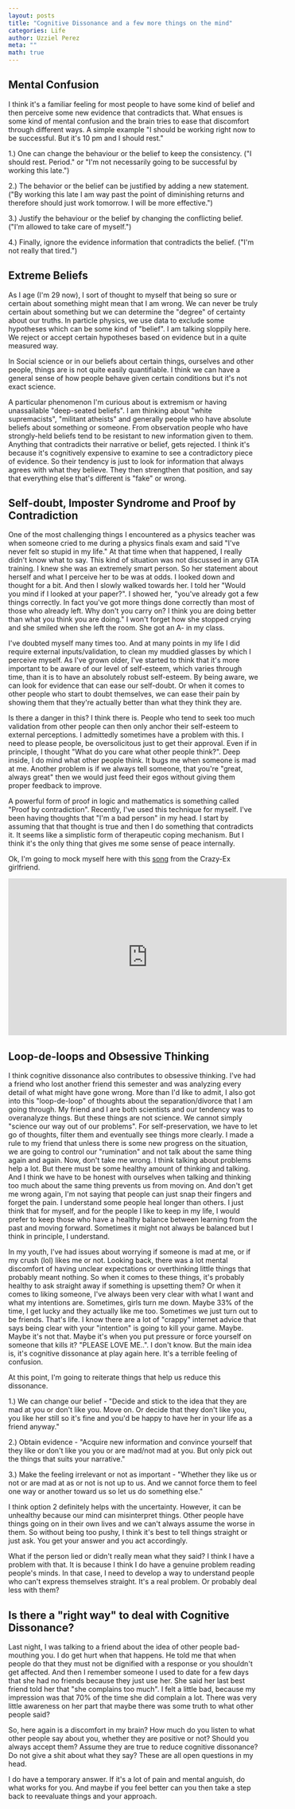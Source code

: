 ```yaml
---
layout: posts
title: "Cognitive Dissonance and a few more things on the mind"
categories: Life
author: Uzziel Perez
meta: ""
math: true
---
```


## Mental Confusion

I think it's a familiar feeling for most people to have some kind of belief and then perceive some new evidence that contradicts that. What ensues is some kind of mental confusion and the brain tries to ease that discomfort through different ways. A simple example "I should be working right now to be successful. But it's 10 pm and I should rest."

1.) One can change the behaviour or the belief to keep the consistency. ("I should rest. Period." or "I'm not necessarily going to be successful by working this late.")

2.) The behavior or the belief can be justified by adding a new statement. ("By working this late I am way past the point of diminishing returns and therefore should just work tomorrow. I will be more effective.")

3.) Justify the behaviour or the belief by changing the conflicting belief. ("I'm allowed to take care of myself.")

4.) Finally, ignore the evidence information that contradicts the belief. ("I'm not really that tired.")

## Extreme Beliefs

As I age (I'm 29 now), I sort of thought to myself that being so sure or certain about something might mean that I am wrong. We can never be truly certain about something but we can determine the "degree" of certainty about our truths. In particle physics, we use data to exclude some hypotheses which can be some kind of "belief". I am talking sloppily here. We reject or accept certain hypotheses based on evidence but in a quite measured way.

In Social science or in our beliefs about certain things, ourselves and other people, things are is not quite easily quantifiable. I think we can have a general sense of how people behave given certain conditions but it's not exact science.

A particular phenomenon I'm curious about is extremism or having unassailable "deep-seated beliefs". I am thinking about "white supremacists", "militant atheists" and generally people who have absolute beliefs about something or someone. From observation people who have strongly-held beliefs tend to be resistant to new information given to them. Anything that contradicts their narrative or belief, gets rejected. I think it's because it's cognitively expensive to examine to see a contradictory piece of evidence. So their tendency is just to look for information that always agrees with what they believe. They then strengthen that position, and say that everything else that's different is "fake" or wrong.

## Self-doubt, Imposter Syndrome and Proof by Contradiction

One of the most challenging things I encountered as a physics teacher was when someone cried to me during a physics finals exam and said "I've never felt so stupid in my life." At that time when that happened, I really didn't know what to say. This kind of situation was not discussed in any GTA training. I knew she was an extremely smart person. So her statement about herself and what I perceive her to be was at odds. I looked down and thought for a bit. And then I slowly walked towards her. I told her "Would you mind if I looked at your paper?". I showed her, "you've already got a few things correctly. In fact you've got more things done correctly than most of those who already left. Why don't you carry on? I think you are doing better than what you think you are doing."  I won't forget how she stopped crying and she smiled when she left the room. She got an A- in my class.

I've doubted myself many times too. And at many points in my life I did require external inputs/validation, to clean my muddied glasses by which I perceive myself. As I've grown older, I've started to think that it's more important to be aware of our level of self-esteem, which varies through time, than it is to have an absolutely robust self-esteem. By being aware, we can look for evidence that can ease our self-doubt. Or when it comes to other people who start to doubt themselves, we can ease their pain by showing them that they're actually better than what they think they are.

Is there a danger in this? I think there is. People who tend to seek too much validation from other people can then only anchor their self-esteem to external perceptions. I admittedly sometimes have a problem with this. I need to please people, be oversolicitous just to get their approval. Even if in principle, I thought "What do you care what other people think?". Deep inside, I do mind what other people think. It bugs me when someone is mad at me. Another problem is if we always tell someone, that you're "great, always great" then we would just feed their egos without giving them proper feedback to improve.

A powerful form of proof in logic and mathematics is something called "Proof by contradiction". Recently, I've used this technique for myself. I've been having thoughts that "I'm a bad person" in my head. I start by assuming that that thought is true and then I do something that contradicts it. It seems like a simplistic form of therapeutic coping mechanism. But I think it's the only thing that gives me some sense of peace internally.

Ok, I'm going to mock myself here with this [song](https://www.youtube.com/watch?v=O4hh1YhDfbA) from the Crazy-Ex girlfriend.

<iframe width="560" height="315" src="https://www.youtube.com/watch?v=O4hh1YhDfbA" frameborder="0" allow="autoplay; encrypted-media" allowfullscreen></iframe>

## Loop-de-loops and Obsessive Thinking

I think cognitive dissonance also contributes to obsessive thinking. I've had a friend who lost another friend this semester and was analyzing every detail of what might have gone wrong. More than I'd like to admit, I also got into this "loop-de-loop" of thoughts about the separation/divorce that I am going through. My friend and I are both scientists and our tendency was to overanalyze things. But these things are not science. We cannot simply "science our way out of our problems". For self-preservation, we have to let go of thoughts, filter them and eventually see things more clearly. I made a rule to my friend that unless there is some new progress on the situation, we are going to control our "rumination" and not talk about the same thing again and again. Now, don't take me wrong. I think talking about problems help a lot. But there must be some healthy amount of thinking and talking. And I think we have to be honest with ourselves when talking and thinking too much about the same thing prevents us from moving on. And don't get me wrong again, I'm not saying that people can just snap their fingers and forget the pain. I understand some people heal longer than others. I just think that for myself, and for the people I like to keep in my life, I would prefer to keep those who have a healthy balance between learning from the past and moving forward. Sometimes it might not always be balanced but I think in principle, I understand.

In my youth, I've had issues about worrying if someone is mad at me, or if my crush (lol) likes me or not. Looking back, there was a lot mental discomfort of having unclear expectations or overthinking little things that probably meant nothing. So when it comes to these things, it's probably healthy to ask straight away if something is upsetting them? Or when it comes to liking someone, I've always been very clear with what I want and what my intentions are. Sometimes, girls turn me down. Maybe 33% of the time, I get lucky and they actually like me too. Sometimes we just turn out to be friends. That's life. I know there are a lot of "crappy" internet advice that says being clear with your "intention" is going to kill your game. Maybe. Maybe it's not that. Maybe it's when you put pressure or force yourself on someone that kills it? "PLEASE LOVE ME..". I don't know. But the main idea is, it's cognitive dissonance at play again here. It's a terrible feeling of confusion.

At this point, I'm going to reiterate things that help us reduce this dissonance.

1.) We can change our belief - "Decide and stick to the idea that they are mad at you or don't like you. Move on. Or decide that they don't like you, you like her still so it's fine and you'd be happy to have her in your life as a friend anyway."

2.) Obtain evidence - "Acquire new information and convince yourself that they like or don't like you you or are mad/not mad at you. But only pick out the things that suits your narrative."

3.) Make the feeling irrelevant or not as important - "Whether they like us or not or are mad at as or not is not up to us. And we cannot force them to feel one way or another toward us so let us do something else."

I think option 2 definitely helps with the uncertainty. However, it can be unhealthy because our mind can misinterpret things. Other people have things going on in their own lives and we can't always assume the worse in them. So without being too pushy, I think it's best to tell things straight or just ask. You get your answer and you act accordingly.

What if the person lied or didn't really mean what they said? I think I have a problem with that. It is because I think I do have a genuine problem reading people's minds. In that case, I need to develop a way to understand people who can't express themselves straight. It's a real problem. Or probably deal less with them?

## Is there a "right way" to deal with Cognitive Dissonance?

Last night, I was talking to a friend about the idea of other people bad-mouthing you. I do get hurt when that happens. He told me that when people do that they must not be dignified with a response or you shouldn't get affected. And then I remember someone I used to date for a few days that she had no friends because they just use her. She said her last best friend told her that "she complains too much". I felt a little bad, because my impression was that 70% of the time she did complain a lot. There was very little awareness on her part that maybe there was some truth to what other people said?

So, here again is a discomfort in my brain? How much do you listen to what other people say about you, whether they are positive or not? Should you always accept them? Assume they are true to reduce cognitive dissonance? Do not give a shit about what they say? These are all open questions in my head.

I do have a temporary answer. If it's a lot of pain and mental anguish, do what works for you. And maybe if you feel better can you then take a step back to reevaluate things and your approach.

